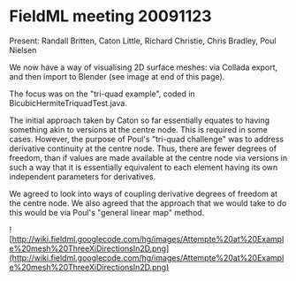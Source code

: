 # FieldML meeting 20091123 #

Present: Randall Britten, Caton Little, Richard Christie, Chris Bradley, Poul Nielsen

We now have a way of visualising 2D surface meshes: via Collada export, and then import to Blender (see image at end of this page).

The focus was on the "tri-quad example", coded in BicubicHermiteTriquadTest.java.

The initial approach taken by Caton so far essentially equates to having something akin to versions at the centre node.  This is required in some cases.  However, the purpose of Poul's "tri-quad challenge" was to address derivative continuity at the centre node. Thus, there are fewer degrees of freedom, than if values are made available at the centre node via versions in such a way that it is essentially equivalent to each element having its own independent parameters for derivatives.

We agreed to look into ways of coupling derivative degrees of freedom at the centre node.  We also agreed that the approach that we would take to do this would be via Poul's "general linear map" method.

![http://wiki.fieldml.googlecode.com/hg/images/Attempte%20at%20Example%20mesh%20ThreeXiDirectionsIn2D.png](http://wiki.fieldml.googlecode.com/hg/images/Attempte%20at%20Example%20mesh%20ThreeXiDirectionsIn2D.png)